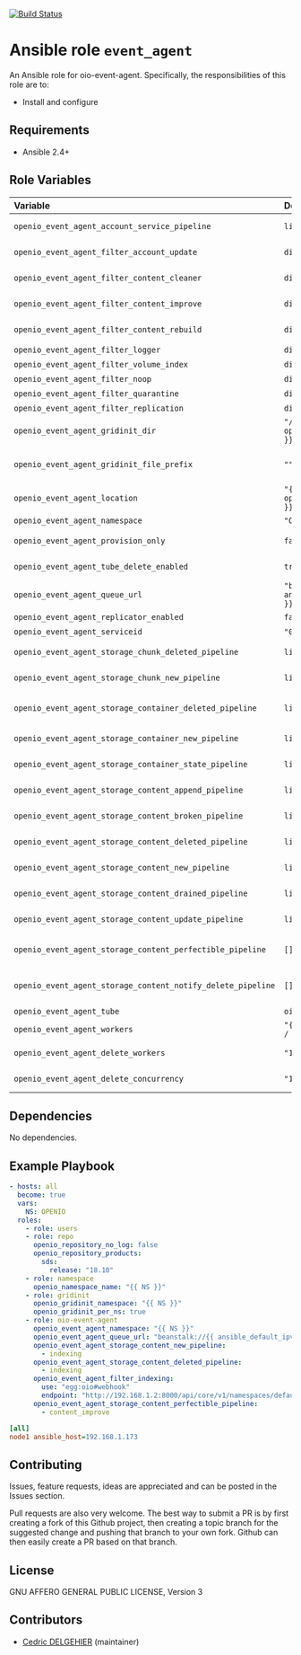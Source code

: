 [![Build Status](https://travis-ci.org/open-io/ansible-role-openio-oio-event-agent.svg?branch=master)](https://travis-ci.org/open-io/ansible-role-openio-oio-event-agent)
# Ansible role `event_agent`

An Ansible role for oio-event-agent. Specifically, the responsibilities of this role are to:

- Install and configure

## Requirements

- Ansible 2.4+

## Role Variables


| Variable   | Default | Comments (type)  |
| :---       | :---    | :---             |
| `openio_event_agent_account_service_pipeline` | `list` | List of middlewares involved in `account.services` |
| `openio_event_agent_filter_account_update` | `dict` | Options of `account_update` filter |
| `openio_event_agent_filter_content_cleaner` | `dict` | Options of `content_cleaner` filter |
| `openio_event_agent_filter_content_improve` | `dict` | Options of `content_improve` filter |
| `openio_event_agent_filter_content_rebuild` | `dict` | Options of `content_rebuild` filter |
| `openio_event_agent_filter_logger` | `dict` | Options of `logger` filter |
| `openio_event_agent_filter_volume_index` | `dict` | Options of `volume_index` filter |
| `openio_event_agent_filter_noop` | `dict` | Options of `noop` filter |
| `openio_event_agent_filter_quarantine` | `dict` | Options of `quarantine` filter |
| `openio_event_agent_filter_replication` | `dict` | Options of `replication` filter |
| `openio_event_agent_gridinit_dir` | `"/etc/gridinit.d/{{ openio_event_agent_namespace }}"` | Path to copy the gridinit conf |
| `openio_event_agent_gridinit_file_prefix` | `""` | Maybe set it to {{ openio_ecd_namespace }}- for old gridinit's style |
| `openio_event_agent_location` | `"{{ ansible_hostname }}.{{ openio_event_agent_serviceid }}"` | Location |
| `openio_event_agent_namespace` | `"OPENIO"` | Namespace |
| `openio_event_agent_provision_only` | `false` | Provision only without restarting services |
| `openio_event_agent_tube_delete_enabled` | `true` | Deploy a dedicated agent to process delete events |
| `openio_event_agent_queue_url` | `"beanstalk://{{ ansible_default_ipv4.address }}:6014"` | URL of queue service |
| `openio_event_agent_replicator_enabled` | `false` | Add filters for replicator |
| `openio_event_agent_serviceid` | `"0"` | ID in gridinit |
| `openio_event_agent_storage_chunk_deleted_pipeline` | `list` | List of middlewares involved in `storage.chunk.deleted` |
| `openio_event_agent_storage_chunk_new_pipeline` | `list` | List of middlewares involved in `storage.chunk.new` |
| `openio_event_agent_storage_container_deleted_pipeline` | `list` | List of middlewares involved in `storage.container.deleted` |
| `openio_event_agent_storage_container_new_pipeline` | `list` | List of middlewares involved in `storage.container.new` |
| `openio_event_agent_storage_container_state_pipeline` | `list` | List of middlewares involved in `storage.container.state` |
| `openio_event_agent_storage_content_append_pipeline` | `list` | List of middlewares involved in `storage.content.append` |
| `openio_event_agent_storage_content_broken_pipeline` | `list` | List of middlewares involved in `storage.content.broken` |
| `openio_event_agent_storage_content_deleted_pipeline` | `list` | List of middlewares involved in `storage.content.deleted` |
| `openio_event_agent_storage_content_new_pipeline` | `list` | List of middlewares involved in `storage.content.new` |
| `openio_event_agent_storage_content_drained_pipeline` | `list` | List of middlewares involved in `storage.content.drained` |
| `openio_event_agent_storage_content_update_pipeline` | `list` | List of middlewares involved in `storage.content.update` |
| `openio_event_agent_storage_content_perfectible_pipeline` | `[]` | List of middlewares involved in `storage.content.perfectible` |
| `openio_event_agent_storage_content_notify_delete_pipeline` | `[]` | List of middlewares involved in `storage.content.deleted` with separate delete queue |
| `openio_event_agent_tube` | `oio` | Tube used in queue service |
| `openio_event_agent_workers` | `"{{ ansible_processor_vcpus / 2 }}"` | Number of workers  |
| `openio_event_agent_delete_workers` | `"1"` | Number of workers of the event delete agent  |
| `openio_event_agent_delete_concurrency` | `"1"` | Concurrency of the event delete agent  |

## Dependencies

No dependencies.

## Example Playbook

```yaml
- hosts: all
  become: true
  vars:
    NS: OPENIO
  roles:
    - role: users
    - role: repo
      openio_repository_no_log: false
      openio_repository_products:
        sds:
          release: "18.10"
    - role: namespace
      openio_namespace_name: "{{ NS }}"
    - role: gridinit
      openio_gridinit_namespace: "{{ NS }}"
      openio_gridinit_per_ns: true
    - role: oio-event-agent
      openio_event_agent_namespace: "{{ NS }}"
      openio_event_agent_queue_url: "beanstalk://{{ ansible_default_ipv4.address }}:6014"
      openio_event_agent_storage_content_new_pipeline:
        - indexing
      openio_event_agent_storage_content_deleted_pipeline:
        - indexing
      openio_event_agent_filter_indexing:
        use: "egg:oio#webhook"
        endpoint: "http://192.168.1.2:8000/api/core/v1/namespaces/default/services/indexing/proxy/invoke"
      openio_event_agent_storage_content_perfectible_pipeline:
        - content_improve
```


```ini
[all]
node1 ansible_host=192.168.1.173
```

## Contributing

Issues, feature requests, ideas are appreciated and can be posted in the Issues section.

Pull requests are also very welcome.
The best way to submit a PR is by first creating a fork of this Github project, then creating a topic branch for the suggested change and pushing that branch to your own fork.
Github can then easily create a PR based on that branch.

## License

GNU AFFERO GENERAL PUBLIC LICENSE, Version 3

## Contributors

- [Cedric DELGEHIER](https://github.com/cdelgehier) (maintainer)
